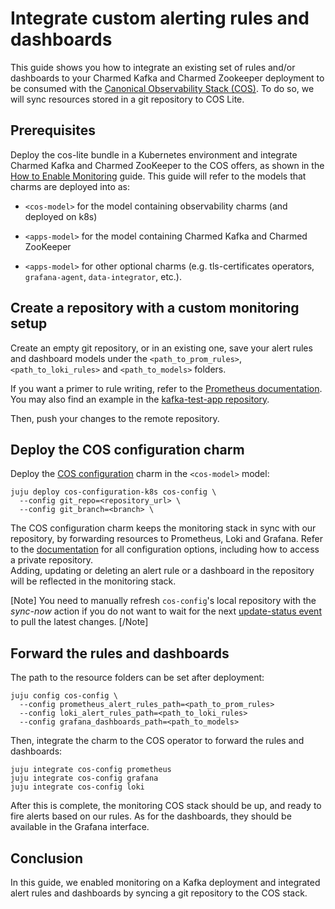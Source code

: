 # Integrate custom alerting rules and dashboards

This guide shows you how to integrate an existing set of rules and/or dashboards to your Charmed Kafka and Charmed Zookeeper deployment to be consumed with the [Canonical Observability Stack (COS)](https://charmhub.io/topics/canonical-observability-stack).
To do so, we will sync resources stored in a git repository to COS Lite.

## Prerequisites

Deploy the cos-lite bundle in a Kubernetes environment and integrate Charmed Kafka and Charmed ZooKeeper to the COS offers, as shown in the [How to Enable Monitoring](/t/charmed-kafka-k8s-how-to-enable-monitoring/10291) guide.
This guide will refer to the models that charms are deployed into as:

* `<cos-model>` for the model containing observability charms (and deployed on k8s)

* `<apps-model>` for the model containing Charmed Kafka and Charmed ZooKeeper

* `<apps-model>` for other optional charms (e.g. tls-certificates operators, `grafana-agent`, `data-integrator`, etc.).

## Create a repository with a custom monitoring setup


Create an empty git repository, or in an existing one, save your alert rules and dashboard models under the `<path_to_prom_rules>`, `<path_to_loki_rules>` and `<path_to_models>` folders.

If you want a primer to rule writing, refer to the [Prometheus documentation](https://prometheus.io/docs/prometheus/latest/configuration/alerting_rules/).  
You may also find an example in the [kafka-test-app repository](https://github.com/canonical/kafka-test-app).

Then, push your changes to the remote repository.


## Deploy the COS configuration charm

Deploy the [COS configuration](https://charmhub.io/cos-configuration-k8s) charm in the `<cos-model>` model:

```shell
juju deploy cos-configuration-k8s cos-config \
  --config git_repo=<repository_url> \
  --config git_branch=<branch> \
```

The COS configuration charm keeps the monitoring stack in sync with our repository, by forwarding resources to Prometheus, Loki and Grafana.
Refer to the [documentation](https://charmhub.io/cos-configuration-k8s/configure) for all configuration options, including how to access a private repository.  
Adding, updating or deleting an alert rule or a dashboard in the repository will be reflected in the monitoring stack.

[Note]
You need to manually refresh `cos-config`'s local repository with the *sync-now* action if you do not want to wait for the next [update-status event](/t/event-update-status/6484) to pull the latest changes.
[/Note]


## Forward the rules and dashboards

The path to the resource folders can be set after deployment:

```shell
juju config cos-config \
  --config prometheus_alert_rules_path=<path_to_prom_rules>
  --config loki_alert_rules_path=<path_to_loki_rules>
  --config grafana_dashboards_path=<path_to_models>
```

Then, integrate the charm to the COS operator to forward the rules and dashboards:

```shell
juju integrate cos-config prometheus
juju integrate cos-config grafana
juju integrate cos-config loki
```

After this is complete, the monitoring COS stack should be up, and ready to fire alerts based on our rules.
As for the dashboards, they should be available in the Grafana interface.

## Conclusion

In this guide, we enabled monitoring on a Kafka deployment and integrated alert rules and dashboards by syncing a git repository to the COS stack.
